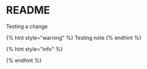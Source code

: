 # README

Testing a change

{% hint style="warning" %}
Testing note
{% endhint %}

{% hint style="info" %}

{% endhint %}


